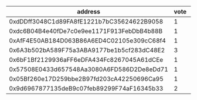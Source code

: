 address|vote|timestamp|signature
---|---|---|---
0xdDDff3048C1d89FA8fE1221b7bC35624622B9058|1|1614685375|0x01290c3542ec2e6ef31d666075a7debb5091eecb9489c958e712327d88ed147571aa3d75abb3f5efefc918096609d211c7a168638bc3824e88527fdfac6e72011b
0xdc6B04B4e40fDe7c0e9ee1171F913FebDbB4b88B|1|1614685453|0xcf095148af1e9b3b316b87b11e5bef2d5df1881a585d5dbe8b5aa8259260f6031c792912f9c0dd4aacb92ad8116ee500a44702628441c78d8165ccf5eca745051b
0xAfF4E50AB184D063B86A6ED4C02105e309cC68f4|1|1614685853|0x62eebcc6d98e2981ebfdf7765b59911b729c9f3a59806f467de3fa7de07476471547a2e674b7ea85759ea916d05bd3954bf3cd9599867cba87b9920d93e8b3cc1c
0x6A3b502bA589F75a3ABA9177be1b5cf283dC48E2|3|1614685869|0xdf74da0485372e1113feefd301355db5a52db7bbf295ca3c3b9ba9c454757db95b2a8df442a818978232c8f3e4240968eb2048c10d0fe3753b4081ac4e070a121b
0x6bF1Bf2129936aFF6eDFA434Fc8267045A61dCEe|1|1614686005|0x8f2a3ff06d57dbb84bd3074e5aa05e7ab623d730007eeb286aa387a5f97ebdf51da0babd8cdf9563af12f9f28e63238c5d66307015802d3c35b08903d8f5f57b1b
0x57508E0433d657548Aa3080A6FD586D2De8eDd71|1|1614686197|0x52a1f0206be3040d0b28de8583eabc12c588221ede332b3a67a5afffa278bd363076b82ee601f07b4df3a23dc7d258bd1ed305a8cab85a0bdab69c5ba1c5c01e1b
0x05Bf260e17D259bbe2B97fd203cA42250696Ca95|1|1614697194|0xa780aa57701d9c39782f9ae5bfbcce1070aa21cc3c2f2c6cb4206b3a7a52e1b67da0befab1755b0f059117c3050a3f1622b234ccd94f5e97d9b46a36c1eab2fa1b
0x9d6967877135deB9c07feb89299F74aF16345b33|2|1614710075|0xa1ca228b628b679ee1d081841dd91a09ab4311c7d085c4a1cb3e1933cc2fdabb5484748169335cc9bfc3e93597b80923653ebe277a028c56b6c66a68ad9798e01b